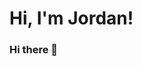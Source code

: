 <style>
  #id {
    color: ##ff7ae7;
  }
</style>

<h1 id="header">Hi, I'm Jordan!</h1>


### Hi there 👋

<!--
**smiley-maker/smiley-maker** is a ✨ _special_ ✨ repository because its `README.md` (this file) appears on your GitHub profile.

Here are some ideas to get you started:

- 🔭 I’m currently working on a recipe recommendation system based on an image taken from a restaurant. 
- 🌱 I’m currently learning more about natural language processing
- 👯 I’m looking to collaborate on ...
- 🤔 I’m looking for help with ...
- 💬 Ask me about ...
- 📫 How to reach me: ...
- 😄 Pronouns: ...
- ⚡ Fun fact: ...
-->
